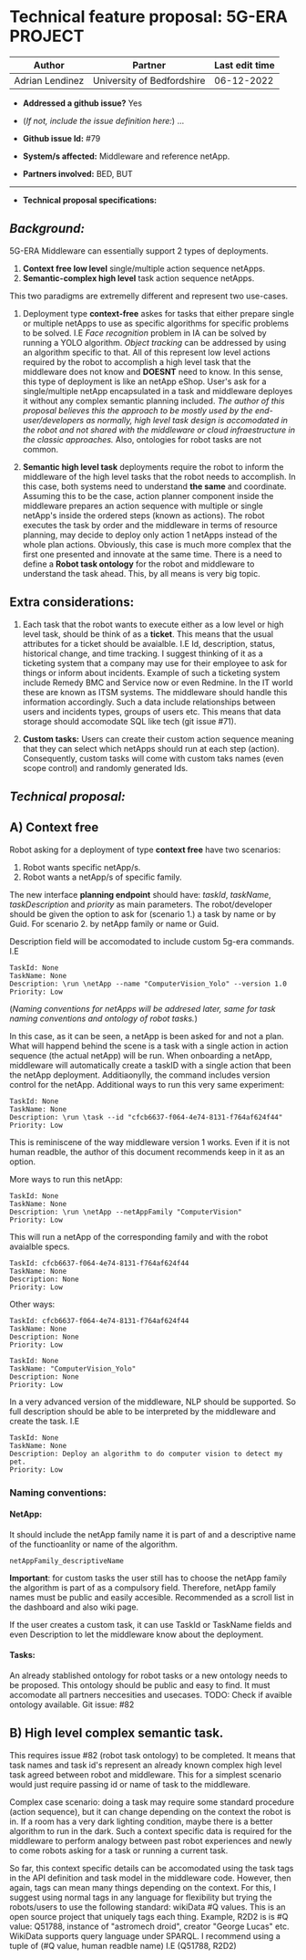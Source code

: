 # Technical feature proposal: 5G-ERA PROJECT

| Author | Partner | Last edit time |
|--------|---------|----------------|
|    Adrian Lendinez    |     University of Bedfordshire    |       06-12-2022         |


- **Addressed a github issue?** Yes
- (*If not, include the issue definition here:*) ...

- **Github issue Id:** #79

- **System/s affected:** Middleware and reference netApp.
- **Partners involved:** BED, BUT

___

- **Technical proposal specifications:** 

## *Background:*

5G-ERA Middleware can essentially support 2 types of deployments.
1) **Context free low level** single/multiple action sequence netApps.
2) **Semantic-complex high level** task action sequence netApps.

This two paradigms are extremelly different and represent two use-cases.
1) Deployment type **context-free** askes for tasks that either prepare single or multiple netApps to use as specific algorithms for specific problems to be solved. I.E *Face recognition* problem in IA can be solved by running a YOLO algorithm. *Object tracking* can be addressed by using an algorithm specific to that. All of this represent low level actions required by the robot to accomplish a high level task that the middleware does not know and **DOESNT** need to know. In this sense, this type of deployment is like an netApp eShop. User's ask for a single/multiple netApp encapsulated in a task and middleware deployes it without any complex semantic planning included. *The author of this proposal believes this the approach to be mostly used by the end-user/developers as normally, high level task design is accomodated in the robot and not shared with the middleware or cloud infraestructure in the classic approaches.* Also, ontologies for robot tasks are not common.

2) **Semantic high level task** deployments require the robot to inform the middleware of the high level tasks that the robot needs to accomplish. In this case, both systems need to understand **the same** and coordinate. Assuming this to be the case, action planner component inside the middleware prepares an action sequence with multiple or single netApp's inside the ordered steps (known as actions). The robot executes the task by order and the middleware in terms of resource planning, may decide to deploy only action 1 netApps instead of the whole plan actions. Obviously, this case is much more complex that the first one presented and innovate at the same time. There is a need to define a **Robot task ontology** for the robot and middleware to understand the task ahead. This, by all means is very big topic.

## **Extra considerations:**
1)  Each task that the robot wants to execute either as a low level or high level task, should be think of as a **ticket**. This means that the usual attributes for a ticket should be avaialble. I.E Id, description, status, historical change, and time tracking. I suggest thinking of it as a ticketing system that a company may use for their employee to ask for things or inform about incidents. Example of such a ticketing system include Remedy BMC and Service now or even Redmine. In the IT world these are known as ITSM systems. The middleware should handle this information accordingly. Such a data include relationships between users and incidents types, groups of users etc. This means that data storage should accomodate SQL like tech (git issue #71).

2) **Custom tasks:**
Users can create their custom action sequence meaning that they can select which netApps should run at each step (action). Consequently, custom tasks will come with custom taks names (even scope control) and randomly generated Ids.

## *Technical proposal:*

## A) Context free
Robot asking for a deployment of type **context free** have two scenarios:

1) Robot wants specific netApp/s.
2) Robot wants a netApp/s of specific family.

The new interface **planning endpoint** should have: *taskId*, *taskName*, *taskDescription* and *priority* as main parameters. The robot/developer should be given the option to ask for (scenario 1.) a task by name or by Guid. For scenario 2. by netApp family or name or Guid.

Description field will be accomodated to include custom 5g-era commands. I.E  

```
TaskId: None
TaskName: None
Description: \run \netApp --name "ComputerVision_Yolo" --version 1.0
Priority: Low
```

(*Naming conventions for netApps will be addresed later, same for task naming conventions and ontology of robot tasks.*)

In this case, as it can be seen, a netApp is been asked for and not a plan. What will happend behind the scene is a task with a single action in action sequence (the actual netApp) will be run. When onboarding a netApp, middleware will automatically create a taskID with a single action that been the netApp deployment. Additiaonylly, the command includes version control for the netApp. Additional ways to run this very same experiment:

```
TaskId: None
TaskName: None
Description: \run \task --id "cfcb6637-f064-4e74-8131-f764af624f44" 
Priority: Low
```

This is reminiscene of the way middleware version 1 works. Even if it is not human readble, the author of this document recommends keep in it as an option. 

More ways to run this netApp:


```
TaskId: None
TaskName: None
Description: \run \netApp --netAppFamily "ComputerVision"
Priority: Low
```

This will run a netApp of the corresponding family and with the robot avaialble specs. 

```
TaskId: cfcb6637-f064-4e74-8131-f764af624f44
TaskName: None
Description: None
Priority: Low
```

Other ways:

```
TaskId: cfcb6637-f064-4e74-8131-f764af624f44
TaskName: None
Description: None
Priority: Low
```

```
TaskId: None
TaskName: "ComputerVision_Yolo"
Description: None
Priority: Low
```

In a very advanced version of the middleware, NLP should be supported. So full description should be able to be interpreted by the middleware and create the task. I.E

```
TaskId: None
TaskName: None
Description: Deploy an algorithm to do computer vision to detect my pet.
Priority: Low
```

### Naming conventions:

#### NetApp: 
It should include the netApp family name it is part of and a descriptive name of the functioanlity or name of the algorithm.

```
netAppFamily_descriptiveName
```

**Important**: for custom tasks the user still has to choose the netApp family the algorithm is part of as a compulsory field. Therefore, netApp family names must be public and easily accesible. Recommended as a scroll list in the dashboard and also wiki page.

If the user creates a custom task, it can use TaskId or TaskName fields and even Description to let the middleware know about the deployment.

#### Tasks: 
An already stablished ontology for robot tasks or a new ontology needs to be proposed. This ontology should be public and easy to find. It must accomodate all partners neccesities and usecases.
TODO: Check if avaible ontology available. Git issue: #82

## B) High level complex semantic task.

This requires issue #82 (robot task ontology) to be completed. It means that task names and task id's represent an already known complex high level task agreed between robot and middleware. This for a simplest scenario would just require passing id or name of task to the middleware. 

Complex case scenario: doing a task may require some standard procedure (action sequence),  but it can change depending on the context the robot is in. If a room has a very dark lighting condition, maybe there is a better algorithm to run in the dark. Such a context specific data is required for the middleware to perform analogy between past robot experiences and newly to come robots asking for a task or running a current task. 

So far, this context specific details can be accomodated using the task tags in the API definition and task model in the middleware code. However, then again, tags can mean many things depending on the context. For this, I suggest using normal tags in any language for flexibility but trying the robots/users to use the following standard: wikiData #Q values. This is an open source project that uniquely tags each thing. Example, R2D2 is is #Q value: Q51788, instance of "astromech droid", creator "George Lucas" etc. WikiData supports query language under SPARQL. I recommend using a tuple of (#Q value, human readble name) I.E (Q51788, R2D2)

 